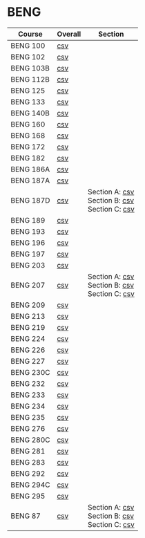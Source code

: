 # BENG

| Course | Overall | Section |
| ------ | ------- | ------- |
| BENG 100 | [csv](https://github.com/UCSD-Historical-Enrollment-Data/2024Spring/blob/main/overall/BENG%20100.csv) |  |
| BENG 102 | [csv](https://github.com/UCSD-Historical-Enrollment-Data/2024Spring/blob/main/overall/BENG%20102.csv) |  |
| BENG 103B | [csv](https://github.com/UCSD-Historical-Enrollment-Data/2024Spring/blob/main/overall/BENG%20103B.csv) |  |
| BENG 112B | [csv](https://github.com/UCSD-Historical-Enrollment-Data/2024Spring/blob/main/overall/BENG%20112B.csv) |  |
| BENG 125 | [csv](https://github.com/UCSD-Historical-Enrollment-Data/2024Spring/blob/main/overall/BENG%20125.csv) |  |
| BENG 133 | [csv](https://github.com/UCSD-Historical-Enrollment-Data/2024Spring/blob/main/overall/BENG%20133.csv) |  |
| BENG 140B | [csv](https://github.com/UCSD-Historical-Enrollment-Data/2024Spring/blob/main/overall/BENG%20140B.csv) |  |
| BENG 160 | [csv](https://github.com/UCSD-Historical-Enrollment-Data/2024Spring/blob/main/overall/BENG%20160.csv) |  |
| BENG 168 | [csv](https://github.com/UCSD-Historical-Enrollment-Data/2024Spring/blob/main/overall/BENG%20168.csv) |  |
| BENG 172 | [csv](https://github.com/UCSD-Historical-Enrollment-Data/2024Spring/blob/main/overall/BENG%20172.csv) |  |
| BENG 182 | [csv](https://github.com/UCSD-Historical-Enrollment-Data/2024Spring/blob/main/overall/BENG%20182.csv) |  |
| BENG 186A | [csv](https://github.com/UCSD-Historical-Enrollment-Data/2024Spring/blob/main/overall/BENG%20186A.csv) |  |
| BENG 187A | [csv](https://github.com/UCSD-Historical-Enrollment-Data/2024Spring/blob/main/overall/BENG%20187A.csv) |  |
| BENG 187D | [csv](https://github.com/UCSD-Historical-Enrollment-Data/2024Spring/blob/main/overall/BENG%20187D.csv) | Section A: [csv](https://github.com/UCSD-Historical-Enrollment-Data/2024Spring/blob/main/section/BENG%20187D_A.csv)<br>Section B: [csv](https://github.com/UCSD-Historical-Enrollment-Data/2024Spring/blob/main/section/BENG%20187D_B.csv)<br>Section C: [csv](https://github.com/UCSD-Historical-Enrollment-Data/2024Spring/blob/main/section/BENG%20187D_C.csv) |
| BENG 189 | [csv](https://github.com/UCSD-Historical-Enrollment-Data/2024Spring/blob/main/overall/BENG%20189.csv) |  |
| BENG 193 | [csv](https://github.com/UCSD-Historical-Enrollment-Data/2024Spring/blob/main/overall/BENG%20193.csv) |  |
| BENG 196 | [csv](https://github.com/UCSD-Historical-Enrollment-Data/2024Spring/blob/main/overall/BENG%20196.csv) |  |
| BENG 197 | [csv](https://github.com/UCSD-Historical-Enrollment-Data/2024Spring/blob/main/overall/BENG%20197.csv) |  |
| BENG 203 | [csv](https://github.com/UCSD-Historical-Enrollment-Data/2024Spring/blob/main/overall/BENG%20203.csv) |  |
| BENG 207 | [csv](https://github.com/UCSD-Historical-Enrollment-Data/2024Spring/blob/main/overall/BENG%20207.csv) | Section A: [csv](https://github.com/UCSD-Historical-Enrollment-Data/2024Spring/blob/main/section/BENG%20207_A.csv)<br>Section B: [csv](https://github.com/UCSD-Historical-Enrollment-Data/2024Spring/blob/main/section/BENG%20207_B.csv)<br>Section C: [csv](https://github.com/UCSD-Historical-Enrollment-Data/2024Spring/blob/main/section/BENG%20207_C.csv) |
| BENG 209 | [csv](https://github.com/UCSD-Historical-Enrollment-Data/2024Spring/blob/main/overall/BENG%20209.csv) |  |
| BENG 213 | [csv](https://github.com/UCSD-Historical-Enrollment-Data/2024Spring/blob/main/overall/BENG%20213.csv) |  |
| BENG 219 | [csv](https://github.com/UCSD-Historical-Enrollment-Data/2024Spring/blob/main/overall/BENG%20219.csv) |  |
| BENG 224 | [csv](https://github.com/UCSD-Historical-Enrollment-Data/2024Spring/blob/main/overall/BENG%20224.csv) |  |
| BENG 226 | [csv](https://github.com/UCSD-Historical-Enrollment-Data/2024Spring/blob/main/overall/BENG%20226.csv) |  |
| BENG 227 | [csv](https://github.com/UCSD-Historical-Enrollment-Data/2024Spring/blob/main/overall/BENG%20227.csv) |  |
| BENG 230C | [csv](https://github.com/UCSD-Historical-Enrollment-Data/2024Spring/blob/main/overall/BENG%20230C.csv) |  |
| BENG 232 | [csv](https://github.com/UCSD-Historical-Enrollment-Data/2024Spring/blob/main/overall/BENG%20232.csv) |  |
| BENG 233 | [csv](https://github.com/UCSD-Historical-Enrollment-Data/2024Spring/blob/main/overall/BENG%20233.csv) |  |
| BENG 234 | [csv](https://github.com/UCSD-Historical-Enrollment-Data/2024Spring/blob/main/overall/BENG%20234.csv) |  |
| BENG 235 | [csv](https://github.com/UCSD-Historical-Enrollment-Data/2024Spring/blob/main/overall/BENG%20235.csv) |  |
| BENG 276 | [csv](https://github.com/UCSD-Historical-Enrollment-Data/2024Spring/blob/main/overall/BENG%20276.csv) |  |
| BENG 280C | [csv](https://github.com/UCSD-Historical-Enrollment-Data/2024Spring/blob/main/overall/BENG%20280C.csv) |  |
| BENG 281 | [csv](https://github.com/UCSD-Historical-Enrollment-Data/2024Spring/blob/main/overall/BENG%20281.csv) |  |
| BENG 283 | [csv](https://github.com/UCSD-Historical-Enrollment-Data/2024Spring/blob/main/overall/BENG%20283.csv) |  |
| BENG 292 | [csv](https://github.com/UCSD-Historical-Enrollment-Data/2024Spring/blob/main/overall/BENG%20292.csv) |  |
| BENG 294C | [csv](https://github.com/UCSD-Historical-Enrollment-Data/2024Spring/blob/main/overall/BENG%20294C.csv) |  |
| BENG 295 | [csv](https://github.com/UCSD-Historical-Enrollment-Data/2024Spring/blob/main/overall/BENG%20295.csv) |  |
| BENG 87 | [csv](https://github.com/UCSD-Historical-Enrollment-Data/2024Spring/blob/main/overall/BENG%2087.csv) | Section A: [csv](https://github.com/UCSD-Historical-Enrollment-Data/2024Spring/blob/main/section/BENG%2087_A.csv)<br>Section B: [csv](https://github.com/UCSD-Historical-Enrollment-Data/2024Spring/blob/main/section/BENG%2087_B.csv)<br>Section C: [csv](https://github.com/UCSD-Historical-Enrollment-Data/2024Spring/blob/main/section/BENG%2087_C.csv) |
